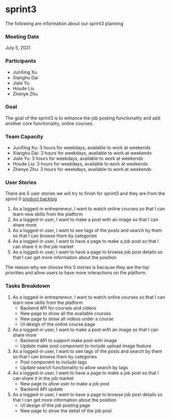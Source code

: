 # sprint3
The following are information about our sprint3 planning

### Meeting Date
July 5, 2021

### Participants
- JunXing Xu
- Xianghu Dai
- Jiale Yu
- Houde Liu
- Zhenye Zhu

### Goal
The goal of the sprint3 is to enhance the job posting functionality and add another core functionality, online courses.

### Team Capacity
- JunXing Xu: 3 hours for weekdays, available to work at weekends
- Xianghu Dai: 3 hours for weekdays, available to work at weekends
- Jiale Yu: 3 hours for weekdays, available to work at weekends
- Houde Liu: 3 hours for weekdays, available to work at weekends
- Zhenye Zhu: 3 hours for weekdays, available to work at weekends

### User Stories
There are 5 user stories we will try to finish for sprint3 and they are from the sprint 0 [product backlog](../sprint0/PB.md)
1. As a logged-in entrepreneur, I want to watch online courses so that I can learn new skills from the platform
2. As a logged-in user, I want to make a post with an image so that I can share more
3. As a logged-in user, I want to see tags of the posts and search by them so that I can browse them by categories
4. As a logged-in user, I want to have a page to make a job post so that I can share it in the job market
5. As a logged-in user, I want to have a page to browse job post details so that I can get more information about the position

The reason why we choose this 5 stories is because they are the top priorities and allow users to have more interactions on the platform.

### Tasks Breakdown
1. As a logged-in entrepreneur, I want to watch online courses so that I can learn new skills from the platform
    - Backend API for courses and videos
    - New page to show all the available courses
    - New page to show all videos under a course
    - UI design of the online course page
2. As a logged-in user, I want to make a post with an image so that I can share more
    - Backend API to support make post with image
    - Update make post component to include upload image feature
3. As a logged-in user, I want to see tags of the posts and search by them so that I can browse them by categories
    - Post component to include tags
    - Update search functionality to allow search by tags
4. As a logged-in user, I want to have a page to make a job post so that I can share it in the job market
    - New page to allow user to make a job post
    - Backend API update
5. As a logged-in user, I want to have a page to browse job post details so that I can get more information about the position
    - UI design of the job posting page
    - New page to show the detail of the job post
